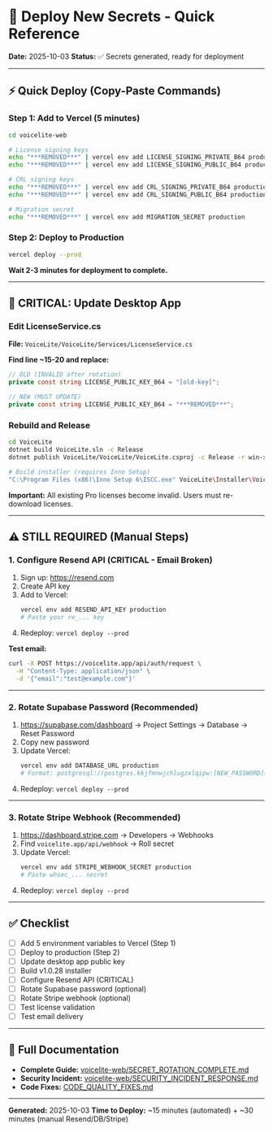 # 🚀 Deploy New Secrets - Quick Reference

**Date:** 2025-10-03
**Status:** ✅ Secrets generated, ready for deployment

---

## ⚡ Quick Deploy (Copy-Paste Commands)

### Step 1: Add to Vercel (5 minutes)

```bash
cd voicelite-web

# License signing keys
echo "***REMOVED***" | vercel env add LICENSE_SIGNING_PRIVATE_B64 production
echo "***REMOVED***" | vercel env add LICENSE_SIGNING_PUBLIC_B64 production

# CRL signing keys
echo "***REMOVED***" | vercel env add CRL_SIGNING_PRIVATE_B64 production
echo "***REMOVED***" | vercel env add CRL_SIGNING_PUBLIC_B64 production

# Migration secret
echo "***REMOVED***" | vercel env add MIGRATION_SECRET production
```

### Step 2: Deploy to Production

```bash
vercel deploy --prod
```

**Wait 2-3 minutes for deployment to complete.**

---

## 🔴 CRITICAL: Update Desktop App

### Edit LicenseService.cs

**File:** `VoiceLite/VoiceLite/Services/LicenseService.cs`

**Find line ~15-20 and replace:**

```csharp
// OLD (INVALID after rotation)
private const string LICENSE_PUBLIC_KEY_B64 = "[old-key]";

// NEW (MUST UPDATE)
private const string LICENSE_PUBLIC_KEY_B64 = "***REMOVED***";
```

### Rebuild and Release

```bash
cd VoiceLite
dotnet build VoiceLite.sln -c Release
dotnet publish VoiceLite/VoiceLite/VoiceLite.csproj -c Release -r win-x64 --self-contained

# Build installer (requires Inno Setup)
"C:\Program Files (x86)\Inno Setup 6\ISCC.exe" VoiceLite\Installer\VoiceLiteSetup_Simple.iss
```

**Important:** All existing Pro licenses become invalid. Users must re-download licenses.

---

## ⚠️ STILL REQUIRED (Manual Steps)

### 1. Configure Resend API (CRITICAL - Email Broken)

1. Sign up: https://resend.com
2. Create API key
3. Add to Vercel:
   ```bash
   vercel env add RESEND_API_KEY production
   # Paste your re_... key
   ```
4. Redeploy: `vercel deploy --prod`

**Test email:**
```bash
curl -X POST https://voicelite.app/api/auth/request \
  -H "Content-Type: application/json" \
  -d '{"email":"test@example.com"}'
```

---

### 2. Rotate Supabase Password (Recommended)

1. https://supabase.com/dashboard → Project Settings → Database → Reset Password
2. Copy new password
3. Update Vercel:
   ```bash
   vercel env add DATABASE_URL production
   # Format: postgresql://postgres.kkjfmnwjchlugzxlqipw:[NEW_PASSWORD]@aws-1-us-east-2.pooler.supabase.com:6543/postgres?pgbouncer=true
   ```
4. Redeploy: `vercel deploy --prod`

---

### 3. Rotate Stripe Webhook (Recommended)

1. https://dashboard.stripe.com → Developers → Webhooks
2. Find `voicelite.app/api/webhook` → Roll secret
3. Update Vercel:
   ```bash
   vercel env add STRIPE_WEBHOOK_SECRET production
   # Paste whsec_... secret
   ```
4. Redeploy: `vercel deploy --prod`

---

## ✅ Checklist

- [ ] Add 5 environment variables to Vercel (Step 1)
- [ ] Deploy to production (Step 2)
- [ ] Update desktop app public key
- [ ] Build v1.0.28 installer
- [ ] Configure Resend API (CRITICAL)
- [ ] Rotate Supabase password (optional)
- [ ] Rotate Stripe webhook (optional)
- [ ] Test license validation
- [ ] Test email delivery

---

## 📄 Full Documentation

- **Complete Guide:** [voicelite-web/SECRET_ROTATION_COMPLETE.md](voicelite-web/SECRET_ROTATION_COMPLETE.md)
- **Security Incident:** [voicelite-web/SECURITY_INCIDENT_RESPONSE.md](voicelite-web/SECURITY_INCIDENT_RESPONSE.md)
- **Code Fixes:** [CODE_QUALITY_FIXES.md](CODE_QUALITY_FIXES.md)

---

**Generated:** 2025-10-03
**Time to Deploy:** ~15 minutes (automated) + ~30 minutes (manual Resend/DB/Stripe)
